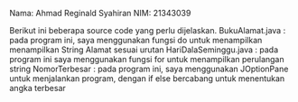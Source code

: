 Nama: Ahmad Reginald Syahiran
NIM: 21343039

Berikut ini beberapa source code yang perlu dijelaskan.
BukuAlamat.java       :  pada program ini, saya menggunakan fungsi do untuk menampilkan menampilkan String Alamat sesuai urutan
HariDalaSeminggu.java :  pada program ini saya menggunakan fungsi for untuk menampilkan perulangan string
NomorTerbesar         :  pada program ini, saya menggunakan JOptionPane untuk menjalankan program, dengan if else bercabang untuk menentukan angka terbesar


